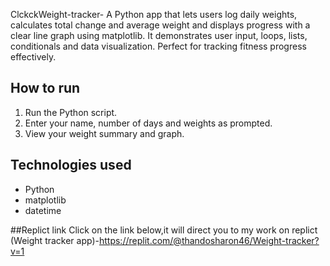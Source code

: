 ClckckWeight-tracker-
A Python app that lets users log daily weights, calculates total change and average weight and displays progress with a clear line graph using matplotlib. It demonstrates user input, loops, lists, conditionals and data visualization. Perfect for tracking fitness progress effectively.

## How to run

1. Run the Python script.
2. Enter your name, number of days and weights as prompted.
3. View your weight summary and graph.

## Technologies used

- Python
- matplotlib
- datetime

##Replict link
Click on the link below,it will direct you to my work on replict (Weight tracker app)-https://replit.com/@thandosharon46/Weight-tracker?v=1
